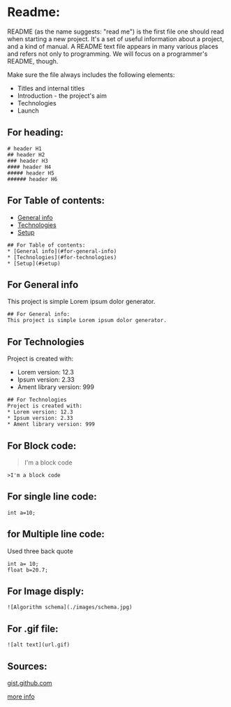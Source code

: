 # Readme:
README (as the name suggests: "read me") is the first file one should read when starting a new project. It's a set of useful information about a project, and a kind of manual. A README text file appears in many various places and refers not only to programming. We will focus on a programmer's README, though. 

Make sure the file always includes the following elements:

* Titles and internal titles
* Introduction - the project's aim
* Technologies
* Launch

## For heading:

```
# header H1
## header H2
### header H3
#### header H4
##### header H5
###### header H6
```

## For Table of contents:
* [General info](#for-general-info)
* [Technologies](#for-technologies)
* [Setup](#setup)

```
## For Table of contents:
* [General info](#for-general-info)
* [Technologies](#for-technologies)
* [Setup](#setup)
```


## For General info
This project is simple Lorem ipsum dolor generator.
```
## For General info:
This project is simple Lorem ipsum dolor generator.
```
	
## For Technologies
Project is created with:
* Lorem version: 12.3
* Ipsum version: 2.33
* Ament library version: 999
```
## For Technologies
Project is created with:
* Lorem version: 12.3
* Ipsum version: 2.33
* Ament library version: 999
```

## For Block code:
>I'm a block code

` >I'm a block code `
## For single line code:
 ` int a=10; `
 
## for Multiple line code: 
   Used three back quote

```
int a= 10;
float b=20.7; 

```
## For Image disply:

` ![Algorithm schema](./images/schema.jpg) `

## For .gif file:
 
 ` ![alt text](url.gif) `


## Sources:
[gist.github.com](https://gist.githubusercontent.com/PurpleBooth/109311bb0361f32d87a2/raw/8254b53ab8dcb18afc64287aaddd9e5b6059f880/README-Template.md)

[more info](https://github.com/manzooralam/markdown-cheatsheet)

